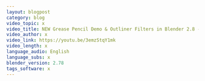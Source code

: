```yaml
---
layout: blogpost
category: blog
video_topic: x
video_title: NEW Grease Pencil Demo & Outliner Filters in Blender 2.8 - Blender Today Live
video_author: x
video_link: https://youtu.be/3emzStqY1mk
video_length: x
language_audio: English
language_subs: x
blender_version: 2.78
tags_software: x
---
```

